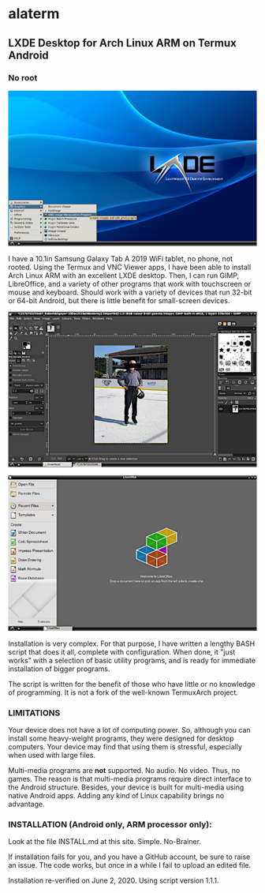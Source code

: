 # alaterm
## LXDE Desktop for Arch Linux ARM on Termux Android
### No root

![screenshot of LXDE desktop with expanded menu](alaterm-lxde.png)

I have a 10.1in Samsung Galaxy Tab A 2019 WiFi tablet, no phone, not rooted. Using the Termux and VNC Viewer apps, I have been able to install Arch Linux ARM with an excellent LXDE desktop. Then, I can run GIMP, LibreOffice, and a variety of other programs that work with touchscreen or mouse and keyboard. Should work with a variety of devices that run 32-bit or 64-bit Android, but there is little benefit for small-screen devices.

![screenshot of GIMP](alaterm-gimp.png)

![screenshot of LIbreOffice](libreoffice.png)

Installation is very complex. For that purpose, I have written a lengthy BASH script that does it all, complete with configuration. When done, it "just works" with a selection of basic utility programs, and is ready for immediate installation of bigger programs.

The script is written for the benefit of those who have little or no knowledge of programming. It is not a fork of the well-known TermuxArch project.

### LIMITATIONS

Your device does not have a lot of computing power. So, although you can install some heavy-weight programs, they were designed for desktop computers. Your device may find that using them is stressful, especially when used with large files.

Multi-media programs are **not** supported. No audio. No video. Thus, no games. The reason is that multi-media programs require direct interface to the Android structure. Besides, your device is built for multi-media using native Android apps. Adding any kind of Linux capability brings no advantage.

### INSTALLATION (Android only, ARM processor only):

Look at the file INSTALL.md at this site. Simple. No-Brainer.

If installation fails for you, and you have a GitHub account, be sure to raise an issue.
The code works, but once in a while I fail to upload an edited file.

Installation re-verified on June 2, 2020. Using script version 1.1.1.
